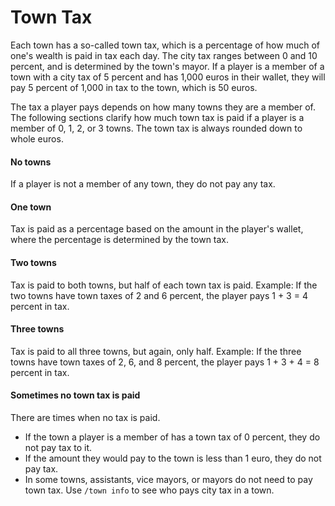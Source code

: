 # Town Tax

Each town has a so-called town tax, which is a percentage of how much of one's wealth is paid in tax each day. The city tax ranges between 0 and 10 percent, and is determined by the town's mayor. If a player is a member of a town with a city tax of 5 percent and has 1,000 euros in their wallet, they will pay 5 percent of 1,000 in tax to the town, which is 50 euros.

The tax a player pays depends on how many towns they are a member of. The following sections clarify how much town tax is paid if a player is a member of 0, 1, 2, or 3 towns. The town tax is always rounded down to whole euros.

#### No towns&#x20;

If a player is not a member of any town, they do not pay any tax.

#### One town

&#x20;Tax is paid as a percentage based on the amount in the player's wallet, where the percentage is determined by the town tax.

#### Two towns

&#x20;Tax is paid to both towns, but half of each town tax is paid. Example: If the two towns have town taxes of 2 and 6 percent, the player pays 1 + 3 = 4 percent in tax.

#### Three towns

&#x20;Tax is paid to all three towns, but again, only half. Example: If the three towns have town taxes of 2, 6, and 8 percent, the player pays 1 + 3 + 4 = 8 percent in tax.

#### Sometimes no town tax is paid

&#x20;There are times when no tax is paid.

* If the town a player is a member of has a town tax of 0 percent, they do not pay tax to it.
* If the amount they would pay to the town is less than 1 euro, they do not pay tax.
* &#x20; In some towns, assistants, vice mayors, or mayors do not need to pay town tax. Use `/town info` to see who pays city tax in a town.
